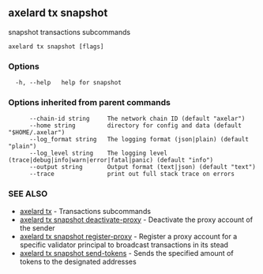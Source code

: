 ## axelard tx snapshot

snapshot transactions subcommands

```
axelard tx snapshot [flags]
```

### Options

```
  -h, --help   help for snapshot
```

### Options inherited from parent commands

```
      --chain-id string     The network chain ID (default "axelar")
      --home string         directory for config and data (default "$HOME/.axelar")
      --log_format string   The logging format (json|plain) (default "plain")
      --log_level string    The logging level (trace|debug|info|warn|error|fatal|panic) (default "info")
      --output string       Output format (text|json) (default "text")
      --trace               print out full stack trace on errors
```

### SEE ALSO

* [axelard tx](axelard_tx.md)	 - Transactions subcommands
* [axelard tx snapshot deactivate-proxy](axelard_tx_snapshot_deactivate-proxy.md)	 - Deactivate the proxy account of the sender
* [axelard tx snapshot register-proxy](axelard_tx_snapshot_register-proxy.md)	 - Register a proxy account for a specific validator principal to broadcast transactions in its stead
* [axelard tx snapshot send-tokens](axelard_tx_snapshot_send-tokens.md)	 - Sends the specified amount of tokens to the designated addresses

